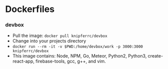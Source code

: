 # Dockerfiles

### devbox
- Pull the image: `docker pull knipferrc/devbox`
- Change into your projects directory
- `docker run --rm -it -v $PWD:/home/devbox/work -p 3000:3000 knipferrc/devbox`
- This image contains: Node, NPM, Go, Meteor, Python2, Python3,
  create-react-app, firebase-tools, gcc, g++, and vim.
